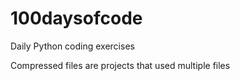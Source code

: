 # 100daysofcode
Daily Python coding exercises

Compressed files are projects that used multiple files
